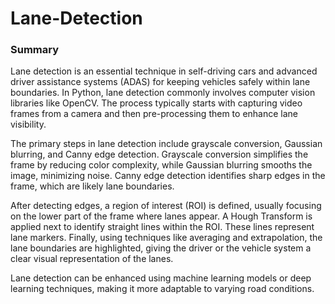 <h1>
  Lane-Detection
</h1>
<h3>
  Summary 
</h3>

<p>
  
Lane detection is an essential technique in self-driving cars and advanced driver assistance systems (ADAS) for keeping vehicles safely within lane boundaries. In Python, lane detection commonly involves computer vision libraries like OpenCV. The process typically starts with capturing video frames from a camera and then pre-processing them to enhance lane visibility.

The primary steps in lane detection include grayscale conversion, Gaussian blurring, and Canny edge detection. Grayscale conversion simplifies the frame by reducing color complexity, while Gaussian blurring smooths the image, minimizing noise. Canny edge detection identifies sharp edges in the frame, which are likely lane boundaries.

After detecting edges, a region of interest (ROI) is defined, usually focusing on the lower part of the frame where lanes appear. A Hough Transform is applied next to identify straight lines within the ROI. These lines represent lane markers. Finally, using techniques like averaging and extrapolation, the lane boundaries are highlighted, giving the driver or the vehicle system a clear visual representation of the lanes.

Lane detection can be enhanced using machine learning models or deep learning techniques, making it more adaptable to varying road conditions.
</p>
